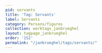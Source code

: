 ```yaml
---
pid: servants
title: 'Tag: Servants'
label: Servants
category: Persons/figures
collection: worktags_janbrueghel
layout: tagpage_janbrueghel
order: '152'
permalink: "/janbrueghel/tags/servants/"
---
```

